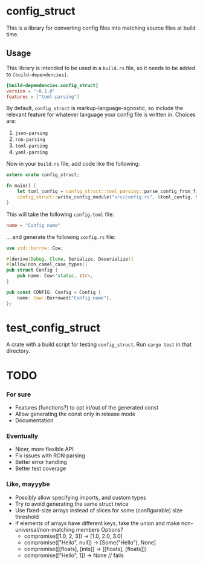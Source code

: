 config_struct
===

This is a library for converting config files into matching source files at build time.

Usage
---

This library is intended to be used in a `build.rs` file, so it needs to be added to `[build-dependencies]`.

```toml
[build-dependencies.config_struct]
version = "~0.1.0"
features = ["toml-parsing"]
```

By default, `config_struct` is markup-language-agnostic, so include the relevant feature for whatever language your config file is written in. Choices are:

1.  `json-parsing`
2.  `ron-parsing`
3.  `toml-parsing`
4.  `yaml-parsing`

Now in your `build.rs` file, add code like the following:

```rust
extern crate config_struct;

fn main() {
    let toml_config = config_struct::toml_parsing::parse_config_from_file("config.toml").unwrap();
    config_struct::write_config_module("src/config.rs", &toml_config, &Default::default()).unwrap();
}
```

This will take the following `config.toml` file:

```toml
name = "Config name"
```

... and generate the following `config.rs` file:

```rust
use std::borrow::Cow;

#[derive(Debug, Clone, Serialize, Deserialize)]
#[allow(non_camel_case_types)]
pub struct Config {
    pub name: Cow<'static, str>,
}

pub const CONFIG: Config = Config {
    name: Cow::Borrowed("Config name"),
};
```

test_config_struct
===

A crate with a build script for testing `config_struct`. Run `cargo test` in that directory.


TODO
===

### For sure
-   Features (functions?) to opt in/out of the generated const
-   Allow generating the const only in release mode
-   Documentation

### Eventually
-   Nicer, more flexible API
-   Fix issues with RON parsing
-   Better error handling
-   Better test coverage

### Like, mayyybe
-   Possibly allow specifying imports, and custom types
-   Try to avoid generating the same struct twice
-   Use fixed-size arrays instead of slices for some (configurable) size threshold
-   If elements of arrays have different keys, take the union and make non-universal/non-matching members Options?
    -   compromise([1.0, 2, 3]) -> [1.0, 2.0, 3.0]
    -   compromise(["Hello", null]) -> [Some("Hello"), None]
    -   compromise([[floats], [ints]] -> [[floats], [floats]])
    -   compromise(["Hello", 1]) -> None // fails

